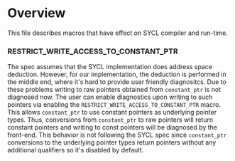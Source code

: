 # Overview

This file describes macros that have effect on SYCL compiler and run-time.

### RESTRICT_WRITE_ACCESS_TO_CONSTANT_PTR

The spec assumes that the SYCL implementation does address space deduction. However,
for our implementation, the deduction is performed in the middle end, where it's
hard to provide user friendly diagnositcs.
Due to these problems writing to raw pointers obtained from `constant_ptr` is not
diagnosed now.
The user can enable diagnostics upon writing to such pointers via enabling the
`RESTRICT_WRITE_ACCESS_TO_CONSTANT_PTR` macro.
This allows `constant_ptr` to use constant pointers as underlying
pointer types. Thus, conversions from `constant_ptr` to raw pointers will return
constant pointers and writing to const pointers will be diagnosed by the
front-end.
This behavior is not following the SYCL spec since `constant_ptr` conversions to the
underlying pointer types return pointers without any additional qualifiers so
it's disabled by default.
